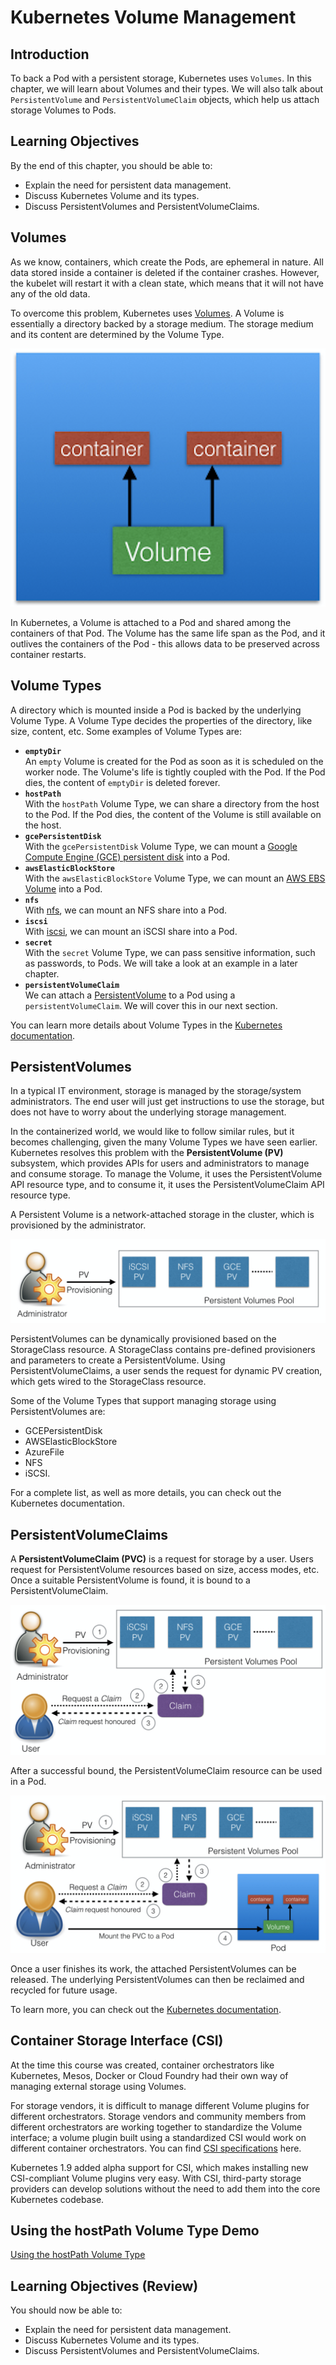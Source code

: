 # Kubernetes Volume Management

## Introduction

To back a Pod with a persistent storage, Kubernetes uses `Volumes`. In this chapter, we will learn about Volumes and their types. We will also talk about `PersistentVolume` and `PersistentVolumeClaim` objects, which help us attach storage Volumes to Pods.

## Learning Objectives

By the end of this chapter, you should be able to:

- Explain the need for persistent data management.
- Discuss Kubernetes Volume and its types.
- Discuss PersistentVolumes and PersistentVolumeClaims.

## Volumes

As we know, containers, which create the Pods, are ephemeral in nature. All data stored inside a container is deleted if the container crashes. However, the kubelet will restart it with a clean state, which means that it will not have any of the old data.

To overcome this problem, Kubernetes uses [Volumes](https://kubernetes.io/docs/concepts/storage/volumes/). A Volume is essentially a directory backed by a storage medium. The storage medium and its content are determined by the Volume Type.

![Volume](assets/11-podvolume.png "Volumes")

In Kubernetes, a Volume is attached to a Pod and shared among the containers of that Pod. The Volume has the same life span as the Pod, and it outlives the containers of the Pod - this allows data to be preserved across container restarts.

## Volume Types

A directory which is mounted inside a Pod is backed by the underlying Volume Type. A Volume Type decides the properties of the directory, like size, content, etc. Some examples of Volume Types are:

- **`emptyDir`**  
  An `empty` Volume is created for the Pod as soon as it is scheduled on the worker node. The Volume's life is tightly coupled with the Pod. If the Pod dies, the content of `emptyDir` is deleted forever.
- **`hostPath`**  
  With the `hostPath` Volume Type, we can share a directory from the host to the Pod. If the Pod dies, the content of the Volume is still available on the host.
- **`gcePersistentDisk`**  
  With the `gcePersistentDisk` Volume Type, we can mount a [Google Compute Engine (GCE) persistent disk](https://cloud.google.com/compute/docs/disks/) into a Pod.
- **`awsElasticBlockStore`**  
  With the `awsElasticBlockStore` Volume Type, we can mount an [AWS EBS Volume](https://aws.amazon.com/ebs/) into a Pod. 
- **`nfs`**  
  With [nfs](https://en.wikipedia.org/wiki/Network_File_System), we can mount an NFS share into a Pod.
- **`iscsi`**  
  With [iscsi](https://en.wikipedia.org/wiki/ISCSI), we can mount an iSCSI share into a Pod.
- **`secret`**  
  With the `secret` Volume Type, we can pass sensitive information, such as passwords, to Pods. We will take a look at an example in a later chapter.
- **`persistentVolumeClaim`**  
  We can attach a [PersistentVolume](https://kubernetes.io/docs/concepts/storage/persistent-volumes/) to a Pod using a `persistentVolumeClaim`. We will cover this in our next section. 

You can learn more details about Volume Types in the [Kubernetes documentation](https://kubernetes.io/docs/concepts/storage/volumes/).

## PersistentVolumes

In a typical IT environment, storage is managed by the storage/system administrators. The end user will just get instructions to use the storage, but does not have to worry about the underlying storage management.

In the containerized world, we would like to follow similar rules, but it becomes challenging, given the many Volume Types we have seen earlier. Kubernetes resolves this problem with the **PersistentVolume (PV)** subsystem, which provides APIs for users and administrators to manage and consume storage. To manage the Volume, it uses the PersistentVolume API resource type, and to consume it, it uses the PersistentVolumeClaim API resource type.

A Persistent Volume is a network-attached storage in the cluster, which is provisioned by the administrator.

![Persistent Volume](assets/11-pv.png "PersistentVolume")

PersistentVolumes can be dynamically provisioned based on the StorageClass resource. A StorageClass contains pre-defined provisioners and parameters to create a PersistentVolume. Using PersistentVolumeClaims, a user sends the request for dynamic PV creation, which gets wired to the StorageClass resource.

Some of the Volume Types that support managing storage using PersistentVolumes are:

- GCEPersistentDisk
- AWSElasticBlockStore
- AzureFile
- NFS
- iSCSI.

For a complete list, as well as more details, you can check out the Kubernetes documentation.

## PersistentVolumeClaims

A **PersistentVolumeClaim (PVC)** is a request for storage by a user. Users request for PersistentVolume resources based on size, access modes, etc. Once a suitable PersistentVolume is found, it is bound to a PersistentVolumeClaim.

![Persistent Volume Claim](assets/11-pvc1.png "PersistentVolumeClaim")

After a successful bound, the PersistentVolumeClaim resource can be used in a Pod.

![Persistent Volume Claim used in a Pod](assets/11-pvc2.png "PersistentVolumeClaim Used In a Pod")

Once a user finishes its work, the attached PersistentVolumes can be released. The underlying PersistentVolumes can then be reclaimed and recycled for future usage. 

To learn more, you can check out the [Kubernetes documentation](https://kubernetes.io/docs/concepts/storage/persistent-volumes/#persistentvolumeclaims).

## Container Storage Interface (CSI)

At the time this course was created, container orchestrators like Kubernetes, Mesos, Docker or Cloud Foundry had their own way of managing external storage using Volumes.

For storage vendors, it is difficult to manage different Volume plugins for different orchestrators. Storage vendors and community members from different orchestrators are working together to standardize the Volume interface; a volume plugin built using a standardized CSI would work on different container orchestrators. You can find [CSI specifications](https://github.com/container-storage-interface/spec/blob/master/spec.md) here.

Kubernetes 1.9 added alpha support for CSI, which makes installing new CSI-compliant Volume plugins very easy. With CSI, third-party storage providers can develop solutions without the need to add them into the core Kubernetes codebase.

## Using the hostPath Volume Type Demo

[Using the hostPath Volume Type](https://youtu.be/6Z1CrunVg2w)

## Learning Objectives (Review)

You should now be able to:

- Explain the need for persistent data management.
- Discuss Kubernetes Volume and its types.
- Discuss PersistentVolumes and PersistentVolumeClaims.
